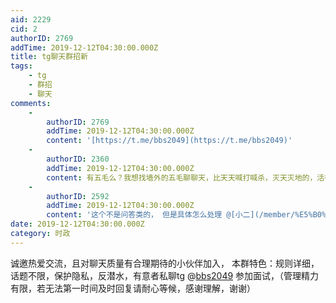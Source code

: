 ```yaml
---
aid: 2229
cid: 2
authorID: 2769
addTime: 2019-12-12T04:30:00.000Z
title: tg聊天群招新
tags:
    - tg
    - 群招
    - 聊天
comments:
    -
        authorID: 2769
        addTime: 2019-12-12T04:30:00.000Z
        content: '[https://t.me/bbs2049](https://t.me/bbs2049)'
    -
        authorID: 2360
        addTime: 2019-12-12T04:30:00.000Z
        content: 有五毛么？我想找墙外的五毛聊聊天，比天天喊打喊杀，灭天灭地的，活得不耐烦的，不想活了的，找死的有意思多了。
    -
        authorID: 2592
        addTime: 2019-12-12T04:30:00.000Z
        content: '这个不是问答类的， 但是具体怎么处理 @[小二](/member/%E5%B0%8F%E4%BA%8C)'
date: 2019-12-12T04:30:00.000Z
category: 时政
---
```


诚邀热爱交流，且对聊天质量有合理期待的小伙伴加入， 本群特色：规则详细，话题不限，保护隐私，反潜水，有意者私聊tg @[bbs2049](/member/bbs2049) 参加面试，（管理精力有限，若无法第一时间及时回复请耐心等候，感谢理解，谢谢）
